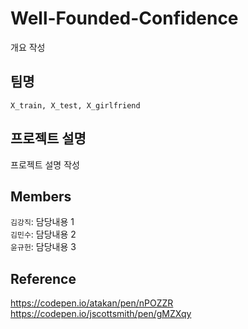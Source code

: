 # Well-Founded-Confidence
개요 작성
<br>

## 팀명
`X_train, X_test, X_girlfriend`
<br>

## 프로젝트 설명
프로젝트 설명 작성
<br>

## Members
`김강직`: 담당내용 1   
`김민수`: 담당내용 2  
`윤규헌`: 담당내용 3  

## Reference
https://codepen.io/atakan/pen/nPOZZR   
https://codepen.io/jscottsmith/pen/gMZXqy